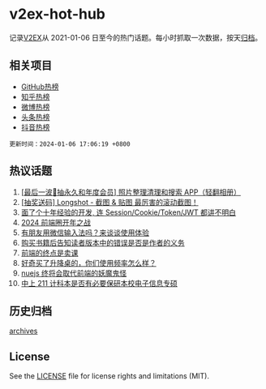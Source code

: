 # v2ex-hot-hub

 记录[V2EX](https://www.v2ex.com/)从 2021-01-06 日至今的热门话题。每小时抓取一次数据，按天[归档](archives)。
 
 ## 相关项目

- [GitHub热榜](https://github.com/lonnyzhang423/github-hot-hub)
- [知乎热榜](https://github.com/lonnyzhang423/zhihu-hot-hub)
- [微博热榜](https://github.com/lonnyzhang423/weibo-hot-hub)
- [头条热榜](https://github.com/lonnyzhang423/toutiao-hot-hub)
- [抖音热榜](https://github.com/lonnyzhang423/douyin-hot-hub)


 `更新时间：2024-01-06 17:06:19 +0800`

## 热议话题

1. [[最后一波🎁抽永久和年度会员] 照片整理清理和搜索 APP（轻翻相册）](https://www.v2ex.com/t/1006253)
1. [[抽奖送码] Longshot - 截图 & 贴图 最厉害的滚动截图！](https://www.v2ex.com/t/1006341)
1. [面了个十年经验的开发, 连 Session/Cookie/Token/JWT 都讲不明白](https://www.v2ex.com/t/1006401)
1. [2024 前端圈开年之战](https://www.v2ex.com/t/1006336)
1. [有朋友用微信输入法吗？来谈谈使用体验](https://www.v2ex.com/t/1006247)
1. [购买书籍后告知读者版本中的错误是否是作者的义务](https://www.v2ex.com/t/1006332)
1. [前端的终点是卖课](https://www.v2ex.com/t/1006330)
1. [好奇买了升降桌的，你们使用频率怎么样？](https://www.v2ex.com/t/1006295)
1. [nuejs 终将会取代前端的妖魔鬼怪](https://www.v2ex.com/t/1006306)
1. [中上 211 计科本是否有必要保研本校电子信息专硕](https://www.v2ex.com/t/1006334)

## 历史归档

[archives](archives)

## License

See the [LICENSE](LICENSE) file for license rights and limitations (MIT).
